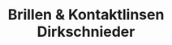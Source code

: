 ---
title: "Brillen & Kontaktlinsen Dirkschnieder"
url: /bielefeld/brillen-und-kontaktlinsen-dirkschnieder/
shop: Optiker
---